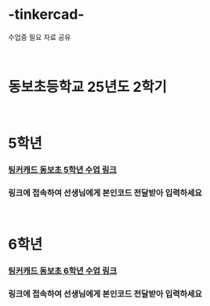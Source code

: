 # -tinkercad-
수업중 필요 자료 공유

<br />

# 동보초등학교 25년도 2학기

<br />

# 5학년
### [팅커캐드 동보초 5학년 수업 링크](https://www.tinkercad.com/joinclass/2BWCFYCAQ)
### 링크에 접속하여 선생님에게 본인코드 전달받아 입력하세요

<br />

# 6학년
### [팅커캐드 동보초 6학년 수업 링크](https://www.tinkercad.com/joinclass/NJT8KSPDR)
### 링크에 접속하여 선생님에게 본인코드 전달받아 입력하세요

